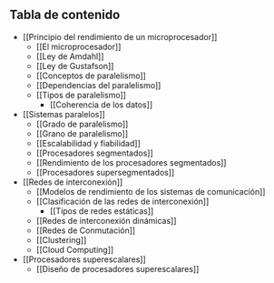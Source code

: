 ## Tabla de contenido

- [[Principio del rendimiento de un microprocesador]]
	- [[El microprocesador]]
	- [[Ley de Amdahl]] 
	- [[Ley de Gustafson]]
	- [[Conceptos de paralelismo]]
	- [[Dependencias del paralelismo]]
	- [[Tipos de paralelismo]]
		- [[Coherencia de los datos]]
- [[Sistemas paralelos]]
	- [[Grado de paralelismo]]
	- [[Grano de paralelismo]]
	- [[Escalabilidad y fiabilidad]]
	- [[Procesadores segmentados]]
	- [[Rendimiento de los procesadores segmentados]]
	- [[Procesadores supersegmentados]]
- [[Redes de interconexión]]
	- [[Modelos de rendimiento de los sistemas de comunicación]]
	- [[Clasificación de las redes de interconexión]]
		- [[Tipos de redes estáticas]]
	- [[Redes de interconexión dinámicas]]
	- [[Redes de Conmutación]]
	- [[Clustering]]
	- [[Cloud Computing]]
- [[Procesadores superescalares]]
	- [[Diseño de procesadores superescalares]]




